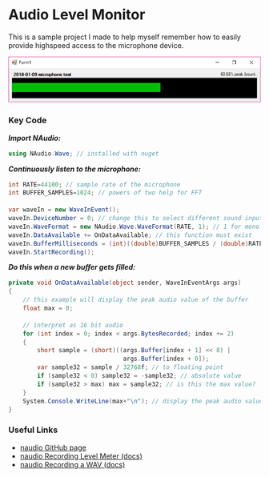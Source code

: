 ﻿# Audio Level Monitor

This is a sample project I made to help myself remember how to easily provide highspeed 
access to the microphone device.

![](screenshot.gif)

### Key Code

***Import NAudio:***
```c#
using NAudio.Wave; // installed with nuget
``` 

***Continuously listen to the microphone:***

```c#
int RATE=44100; // sample rate of the microphone
int BUFFER_SAMPLES=1024; // powers of two help for FFT

var waveIn = new WaveInEvent();
waveIn.DeviceNumber = 0; // change this to select different sound inputs
waveIn.WaveFormat = new NAudio.Wave.WaveFormat(RATE, 1); // 1 for mono
waveIn.DataAvailable += OnDataAvailable; // this function must exist
waveIn.BufferMilliseconds = (int)((double)BUFFER_SAMPLES / (double)RATE * 1000.0);
waveIn.StartRecording();
```

***Do this when a new buffer gets filled:***
```c#
private void OnDataAvailable(object sender, WaveInEventArgs args)
{
	// this example will display the peak audio value of the buffer
    float max = 0;

    // interpret as 16 bit audio
    for (int index = 0; index < args.BytesRecorded; index += 2)
    {
        short sample = (short)((args.Buffer[index + 1] << 8) |
                                args.Buffer[index + 0]);
        var sample32 = sample / 32768f; // to floating point
        if (sample32 < 0) sample32 = -sample32; // absolute value 
        if (sample32 > max) max = sample32; // is this the max value?
    }
	System.Console.WriteLine(max+"\n"); // display the peak audio value
}
```

### Useful Links
* [naudio GitHub page](https://github.com/naudio/NAudio)
* [naudio Recording Level Meter (docs)](https://github.com/naudio/NAudio/blob/master/Docs/RecordingLevelMeter.md)
* [naudio Recording a WAV (docs)](https://github.com/naudio/NAudio/blob/master/Docs/RecordWavFileWinFormsWaveIn.md)
